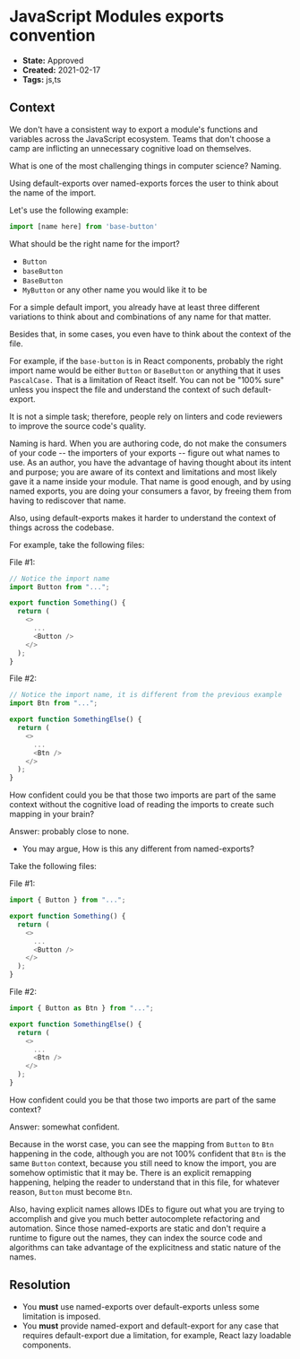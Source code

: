 # JavaScript Modules exports convention

* **State:** Approved
* **Created:** 2021-02-17
* **Tags:** js,ts

## Context

We don't have a consistent way to export a module's functions and variables
across the JavaScript ecosystem. Teams that don't choose a camp are inflicting
an unnecessary cognitive load on themselves.

What is one of the most challenging things in computer science? Naming.

Using default-exports over named-exports forces the user to think about the name
of the import.

Let's use the following example:

```ts
import [name here] from 'base-button'
```

What should be the right name for the import?

* `Button`
* `baseButton`
* `BaseButton`
* `MyButton` or any other name you would like it to be

For a simple default import, you already have at least three different
variations to think about and combinations of any name for that matter.

Besides that, in some cases, you even have to think about the context of the
file.

For example, if the `base-button` is in React components, probably the right
import name would be either `Button` or `BaseButton` or anything that it uses
`PascalCase.` That is a limitation of React itself. You can not be "100% sure"
unless you inspect the file and understand the context of such default-export.

It is not a simple task; therefore, people rely on linters and code reviewers to
improve the source code's quality.

Naming is hard. When you are authoring code, do not make the consumers of your
code -- the importers of your exports --  figure out what names to use. As an
author, you have the advantage of having thought about its intent and purpose;
you are aware of its context and limitations and most likely gave it a name
inside your module. That name is good enough, and by using named exports, you
are doing your consumers a favor, by freeing them from having to rediscover that
name.

Also, using default-exports makes it harder to understand the context of things
across the codebase.

For example, take the following files:

File #1:

```ts
// Notice the import name
import Button from "...";

export function Something() {
  return (
    <>
      ...
      <Button />
    </>
  );
}
```

File #2:

```ts
// Notice the import name, it is different from the previous example
import Btn from "...";

export function SomethingElse() {
  return (
    <>
      ...
      <Btn />
    </>
  );
}
```

How confident could you be that those two imports are part of the same context
without the cognitive load of reading the imports to create such mapping in your
brain?

Answer: probably close to none.

* You may argue, How is this any different from named-exports?

Take the following files:

File #1:

```ts
import { Button } from "...";

export function Something() {
  return (
    <>
      ...
      <Button />
    </>
  );
}
```

File #2:

```ts
import { Button as Btn } from "...";

export function SomethingElse() {
  return (
    <>
      ...
      <Btn />
    </>
  );
}
```

How confident could you be that those two imports are part of the same context?

Answer: somewhat confident.

Because in the worst case, you can see the mapping from `Button` to `Btn`
happening in the code, although you are not 100% confident that `Btn` is the same
`Button` context, because you still need to know the import, you are somehow
optimistic that it may be.
There is an explicit remapping happening, helping the reader to understand that
in this file, for whatever reason, `Button` must become `Btn`.

Also, having explicit names allows IDEs to figure out what you are trying to
accomplish and give you much better autocomplete refactoring and automation.
Since those named-exports are static and don't require a runtime to figure out
the names, they can index the source code and algorithms
can take advantage of the explicitness and static nature of the names.

## Resolution

* You **must** use named-exports over default-exports unless some limitation
  is imposed.
* You **must** provide named-export and default-export for any case that
  requires default-export due a limitation, for example, React lazy
  loadable components.
